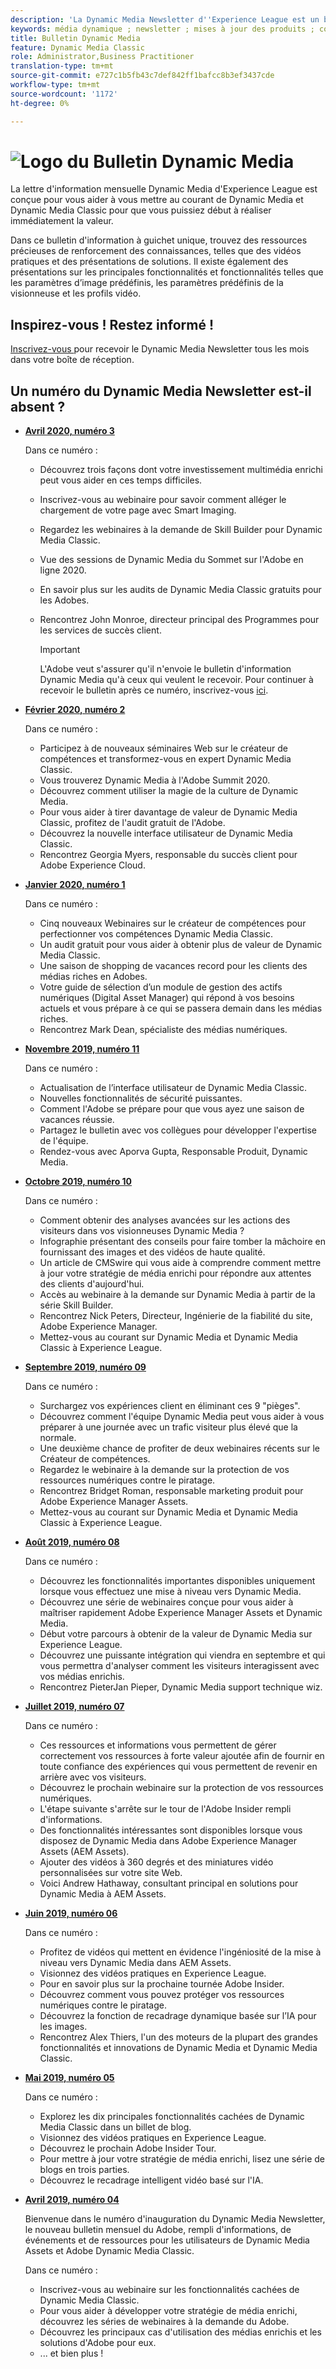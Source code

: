 ```yaml
---
description: 'La Dynamic Media Newsletter d''Experience League est un bulletin d''information mensuel. Il est conçu pour vous aider à vous familiariser avec Dynamic Media et Dynamic Media Classic afin que vous puissiez en tirer immédiatement profit. De précieuses ressources de renforcement des connaissances sont disponibles dans ce bulletin d''information à guichet unique. Il comprend des vidéos et des aperçus de solution. Il existe également des présentations sur les principales fonctionnalités et fonctionnalités telles que les paramètres d’image prédéfinis, les paramètres prédéfinis de la visionneuse et les profils vidéo. '
keywords: média dynamique ; newsletter ; mises à jour des produits ; conseils et astuces ; événements ; succès client ; blog ; blogs ; images ; vidéos ; fonctionnalités ; fonctionnalités
title: Bulletin Dynamic Media
feature: Dynamic Media Classic
role: Administrator,Business Practitioner
translation-type: tm+mt
source-git-commit: e727c1b5fb43c7def842ff1bafcc8b3ef3437cde
workflow-type: tm+mt
source-wordcount: '1172'
ht-degree: 0%

---
```



# ![Logo du Bulletin Dynamic Media](/help/assets/dynamic-media-newsletter-logo.png)

La lettre d&#39;information mensuelle Dynamic Media d&#39;Experience League est conçue pour vous aider à vous mettre au courant de Dynamic Media et Dynamic Media Classic pour que vous puissiez début à réaliser immédiatement la valeur.

Dans ce bulletin d&#39;information à guichet unique, trouvez des ressources précieuses de renforcement des connaissances, telles que des vidéos pratiques et des présentations de solutions. Il existe également des présentations sur les principales fonctionnalités et fonctionnalités telles que les paramètres d’image prédéfinis, les paramètres prédéfinis de la visionneuse et les profils vidéo.

## Inspirez-vous ! Restez informé !

[Inscrivez-vous ](https://www.adobe.com/subscription/dynamic-media-newsletter.html) pour recevoir le Dynamic Media Newsletter tous les mois dans votre boîte de réception.

## Un numéro du Dynamic Media Newsletter est-il absent ?

<!-- * **[May 2020, Issue 4](https://expleague.azureedge.net/assets/aem/Experience-Insider-vol.31.html)**

    In this issue:

    * What business continuity means in uncertain times.
    * Key takeaways from the first all-digital Adobe Summit.
    * Must-watch Experience Manager breakout sessions.
    * Summit customer spotlight: Under Armour.
    * Never miss an Experience Insider webinar.
    * Public sector spotlight: The urgent need for digital enrollment.
    * Look what’s new in Experience Manager Innovation.
    * Build your Experience Manager skills *live* with the Adobe pros.
    * Connect with the Adobe Experience Manager Community.
    * Fast-track your Adobe expertise with Adobe Experience League. -->

* **[Avril 2020, numéro 3](https://expleague.azureedge.net/assets/dynamic-media/Dynamic_Media_Newsletter_04_2020_April.html)**

   Dans ce numéro :

   * Découvrez trois façons dont votre investissement multimédia enrichi peut vous aider en ces temps difficiles.
   * Inscrivez-vous au webinaire pour savoir comment alléger le chargement de votre page avec Smart Imaging.
   * Regardez les webinaires à la demande de Skill Builder pour Dynamic Media Classic.
   * Vue des sessions de Dynamic Media du Sommet sur l&#39;Adobe en ligne 2020.
   * En savoir plus sur les audits de Dynamic Media Classic gratuits pour les Adobes.
   * Rencontrez John Monroe, directeur principal des Programmes pour les services de succès client.

      >[!IMPORTANT]
      >
      >L&#39;Adobe veut s&#39;assurer qu&#39;il n&#39;envoie le bulletin d&#39;information Dynamic Media qu&#39;à ceux qui veulent le recevoir. Pour continuer à recevoir le bulletin après ce numéro, inscrivez-vous [ici](https://nam04.safelinks.protection.outlook.com/?url=http%3A%2F%2Ft.messages.adobe.com%2Fr%2F%3Fid%3Dha6c66e%2C266d7ba%2C26edbee&amp;data=02%7C01%7Crbrough%40adobe.com%7Ce0ec0f8dde0f4eb03d9c08d7e2173fd3%7Cfa7b1b5a7b34438794aed2c178decee1%7C0%7C0%7C637226461801398160&amp;sdata=3c1oREsqy%2FeDPKC3dd4IO9dXomQ1XbokaBAYQl8obrk%3D&amp;reserved=0).

* **[Février 2020, numéro 2](https://expleague.azureedge.net/assets/dynamic-media/Dynamic_Media_Newsletter_02_2020_Feb.html)**

   Dans ce numéro :

   * Participez à de nouveaux séminaires Web sur le créateur de compétences et transformez-vous en expert Dynamic Media Classic.
   * Vous trouverez Dynamic Media à l&#39;Adobe Summit 2020.
   * Découvrez comment utiliser la magie de la culture de Dynamic Media.
   * Pour vous aider à tirer davantage de valeur de Dynamic Media Classic, profitez de l&#39;audit gratuit de l&#39;Adobe.
   * Découvrez la nouvelle interface utilisateur de Dynamic Media Classic.
   * Rencontrez Georgia Myers, responsable du succès client pour Adobe Experience Cloud.

* **[Janvier 2020, numéro 1](https://expleague.azureedge.net/assets/dynamic-media/Dynamic_Media_Newsletter_01_2020_Jan.html)**

   Dans ce numéro :

   * Cinq nouveaux Webinaires sur le créateur de compétences pour perfectionner vos compétences Dynamic Media Classic.
   * Un audit gratuit pour vous aider à obtenir plus de valeur de Dynamic Media Classic.
   * Une saison de shopping de vacances record pour les clients des médias riches en Adobes.
   * Votre guide de sélection d’un module de gestion des actifs numériques (Digital Asset Manager) qui répond à vos besoins actuels et vous prépare à ce qui se passera demain dans les médias riches.
   * Rencontrez Mark Dean, spécialiste des médias numériques.

* **[Novembre 2019, numéro 11](https://expleague.azureedge.net/assets/dynamic-media/Dynamic_Media_Newsletter_11_2019_Nov.html)**

   Dans ce numéro :

   * Actualisation de l’interface utilisateur de Dynamic Media Classic.
   * Nouvelles fonctionnalités de sécurité puissantes.
   * Comment l&#39;Adobe se prépare pour que vous ayez une saison de vacances réussie.
   * Partagez le bulletin avec vos collègues pour développer l&#39;expertise de l&#39;équipe.
   * Rendez-vous avec Aporva Gupta, Responsable Produit, Dynamic Media.

* **[Octobre 2019, numéro 10](https://expleague.azureedge.net/assets/dynamic-media/Dynamic_Media_Newsletter_10_2019_Oct.html)**

   Dans ce numéro :

   * Comment obtenir des analyses avancées sur les actions des visiteurs dans vos visionneuses Dynamic Media ?
   * Infographie présentant des conseils pour faire tomber la mâchoire en fournissant des images et des vidéos de haute qualité.
   * Un article de CMSwire qui vous aide à comprendre comment mettre à jour votre stratégie de média enrichi pour répondre aux attentes des clients d&#39;aujourd&#39;hui.
   * Accès au webinaire à la demande sur Dynamic Media à partir de la série Skill Builder.
   * Rencontrez Nick Peters, Directeur, Ingénierie de la fiabilité du site, Adobe Experience Manager.
   * Mettez-vous au courant sur Dynamic Media et Dynamic Media Classic à Experience League.

* **[Septembre 2019, numéro 09](https://expleague.azureedge.net/assets/dynamic-media/Dynamic_Media_Newsletter_09_2019_Sept.html)**

   Dans ce numéro :

   * Surchargez vos expériences client en éliminant ces 9 &quot;pièges&quot;.
   * Découvrez comment l&#39;équipe Dynamic Media peut vous aider à vous préparer à une journée avec un trafic visiteur plus élevé que la normale.
   * Une deuxième chance de profiter de deux webinaires récents sur le Créateur de compétences.
   * Regardez le webinaire à la demande sur la protection de vos ressources numériques contre le piratage.
   * Rencontrez Bridget Roman, responsable marketing produit pour Adobe Experience Manager Assets.
   * Mettez-vous au courant sur Dynamic Media et Dynamic Media Classic à Experience League.


* **[Août 2019, numéro 08](https://expleague.azureedge.net/assets/dynamic-media/Dynamic_Media_Newsletter_08_2019_Aug.html)**

   Dans ce numéro :

   * Découvrez les fonctionnalités importantes disponibles uniquement lorsque vous effectuez une mise à niveau vers Dynamic Media.
   * Découvrez une série de webinaires conçue pour vous aider à maîtriser rapidement Adobe Experience Manager Assets et Dynamic Media.
   * Début votre parcours à obtenir de la valeur de Dynamic Media sur Experience League.
   * Découvrez une puissante intégration qui viendra en septembre et qui vous permettra d&#39;analyser comment les visiteurs interagissent avec vos médias enrichis.
   * Rencontrez PieterJan Pieper, Dynamic Media support technique wiz.

* **[Juillet 2019, numéro 07](https://expleague.azureedge.net/assets/dynamic-media/Dynamic_Media_Newsletter_07_2019_July.html)**

   Dans ce numéro :

   * Ces ressources et informations vous permettent de gérer correctement vos ressources à forte valeur ajoutée afin de fournir en toute confiance des expériences qui vous permettent de revenir en arrière avec vos visiteurs.
   * Découvrez le prochain webinaire sur la protection de vos ressources numériques.
   * L&#39;étape suivante s&#39;arrête sur le tour de l&#39;Adobe Insider rempli d&#39;informations.
   * Des fonctionnalités intéressantes sont disponibles lorsque vous disposez de Dynamic Media dans Adobe Experience Manager Assets (AEM Assets).
   * Ajouter des vidéos à 360 degrés et des miniatures vidéo personnalisées sur votre site Web.
   * Voici Andrew Hathaway, consultant principal en solutions pour Dynamic Media à AEM Assets.

* **[Juin 2019, numéro 06](https://expleague.azureedge.net/assets/dynamic-media/Dynamic_Media_Newsletter_06_2019_June.html)**

   Dans ce numéro :

   * Profitez de vidéos qui mettent en évidence l&#39;ingéniosité de la mise à niveau vers Dynamic Media dans AEM Assets.
   * Visionnez des vidéos pratiques en Experience League.
   * Pour en savoir plus sur la prochaine tournée Adobe Insider.
   * Découvrez comment vous pouvez protéger vos ressources numériques contre le piratage.
   * Découvrez la fonction de recadrage dynamique basée sur l’IA pour les images.
   * Rencontrez Alex Thiers, l&#39;un des moteurs de la plupart des grandes fonctionnalités et innovations de Dynamic Media et Dynamic Media Classic.

* **[Mai 2019, numéro 05](https://expleague.azureedge.net/assets/dynamic-media/Dynamic_Media_Newsletter_05_2019_May.html)**

   Dans ce numéro :

   * Explorez les dix principales fonctionnalités cachées de Dynamic Media Classic dans un billet de blog.
   * Visionnez des vidéos pratiques en Experience League.
   * Découvrez le prochain Adobe Insider Tour.
   * Pour mettre à jour votre stratégie de média enrichi, lisez une série de blogs en trois parties.
   * Découvrez le recadrage intelligent vidéo basé sur l&#39;IA.

* **[Avril 2019, numéro 04](https://expleague.azureedge.net/assets/dynamic-media/Dynamic_Media_Newsletter_04_2019_April.html)**

   Bienvenue dans le numéro d&#39;inauguration du Dynamic Media Newsletter, le nouveau bulletin mensuel du Adobe, rempli d&#39;informations, de événements et de ressources pour les utilisateurs de Dynamic Media Assets et Adobe Dynamic Media Classic.

   Dans ce numéro :

   * Inscrivez-vous au webinaire sur les fonctionnalités cachées de Dynamic Media Classic.
   * Pour vous aider à développer votre stratégie de média enrichi, découvrez les séries de webinaires à la demande du Adobe.
   * Découvrez les principaux cas d&#39;utilisation des médias enrichis et les solutions d&#39;Adobe pour eux.
   * ... et bien plus !